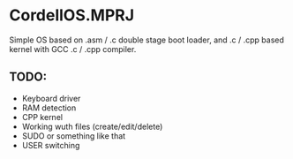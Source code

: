 # CordellOS.MPRJ
Simple OS based on .asm / .c double stage boot loader, and .c / .cpp based kernel with GCC .c / .cpp compiler. 

**TODO:**
- 
- Keyboard driver
- RAM detection
- CPP kernel
- Working wuth files (create/edit/delete)
- SUDO or something like that
- USER switching 
